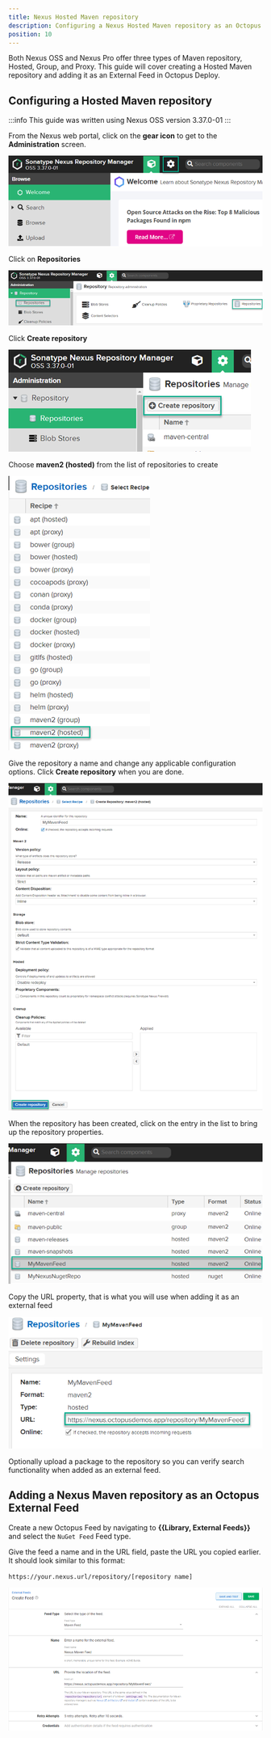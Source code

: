 ```yaml
---
title: Nexus Hosted Maven repository
description: Configuring a Nexus Hosted Maven repository as an Octopus feed.
position: 10
---
```

Both Nexus OSS and Nexus Pro offer three types of Maven repository, Hosted, Group, and Proxy.  This guide will cover creating a Hosted Maven repository and adding it as an External Feed in Octopus Deploy.

## Configuring a Hosted Maven repository
:::info
This guide was written using Nexus OSS version 3.37.0-01
:::

From the Nexus web portal, click on the **gear icon** to get to the **Administration** screen.

![Administration gear Icon](../images/nexus-nuget-administration.png)

Click on **Repositories**

![Repositories](../images/nexus-repositories.png)

Click **Create repository**

![Create repository](../images/nexus-create-repository.png)

Choose **maven2 (hosted)** from the list of repositories to create

![Maven (hosted)](images/nexus-maven-repository.png)

Give the repository a name and change any applicable configuration options.  Click **Create repository** when you are done.

![Create repository](images/nexus-create-maven-repository.png)

When the repository has been created, click on the entry in the list to bring up the repository properties.

![MyNexusMavenRepo](images/nexus-mynexusmavenrepo.png)

Copy the URL property, that is what you will use when adding it as an external feed

![Repository URL](images/nexus-maven-url.png)

Optionally upload a package to the repository so you can verify search functionality when added as an external feed.

## Adding a Nexus Maven repository as an Octopus External Feed
Create a new Octopus Feed by navigating to **{{Library, External Feeds}}** and select the `NuGet Feed` Feed type. 

Give the feed a name and in the URL field, paste the URL you copied earlier.  It should look similar to this format:

`https://your.nexus.url/repository/[repository name]`

![Nexus NuGet feed](images/nexus-maven-feed.png)